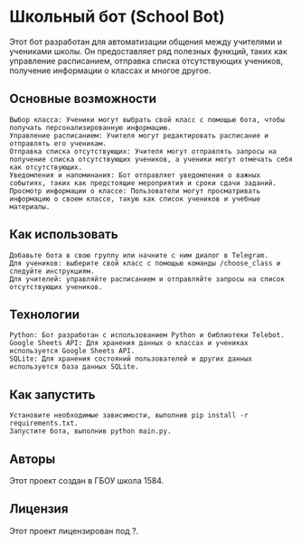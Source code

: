 # Школьный бот (School Bot)

Этот бот разработан для автоматизации общения между учителями и учениками школы. Он предоставляет ряд полезных функций, таких как управление расписанием, отправка списка отсутствующих учеников, получение информации о классах и многое другое.

## Основные возможности

    Выбор класса: Ученики могут выбрать свой класс с помощью бота, чтобы получать персонализированную информацию.
    Управление расписанием: Учителя могут редактировать расписание и отправлять его ученикам.
    Отправка списка отсутствующих: Учителя могут отправлять запросы на получение списка отсутствующих учеников, а ученики могут отмечать себя как отсутствующих.
    Уведомления и напоминания: Бот отправляет уведомления о важных событиях, таких как предстоящие мероприятия и сроки сдачи заданий.
    Просмотр информации о классе: Пользователи могут просматривать информацию о своем классе, такую как список учеников и учебные материалы.

## Как использовать

    Добавьте бота в свою группу или начните с ним диалог в Telegram.
    Для учеников: выберите свой класс с помощью команды /choose_class и следуйте инструкциям.
    Для учителей: управляйте расписанием и отправляйте запросы на список отсутствующих учеников.

## Технологии

    Python: Бот разработан с использованием Python и библиотеки Telebot.
    Google Sheets API: Для хранения данных о классах и учениках используется Google Sheets API.
    SQLite: Для хранения состояний пользователей и других данных используется база данных SQLite.

## Как запустить

    Установите необходимые зависимости, выполнив pip install -r requirements.txt.
    Запустите бота, выполнив python main.py.

## Авторы

Этот проект создан в ГБОУ школа 1584.

## Лицензия

Этот проект лицензирован под ?.

